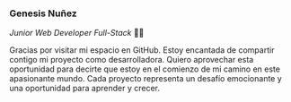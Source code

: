 ### Genesis Nuñez
*Junior Web Developer Full-Stack*
👋😄

Gracias por visitar mi espacio en GitHub. Estoy encantada de compartir contigo mi proyecto como desarrolladora. Quiero aprovechar esta oportunidad para decirte que estoy en el comienzo de mi camino en este apasionante mundo. Cada proyecto representa un desafío emocionante y una oportunidad para aprender y crecer.

<!--
**genesis-nf/genesis-nf** is a ✨ _special_ ✨ repository because its `README.md` (this file) appears on your GitHub profile.

Here are some ideas to get you started:

- 🔭 I’m currently working on ...
- 🌱 I’m currently learning ...
- 👯 I’m looking to collaborate on ...
- 🤔 I’m looking for help with ...
- 💬 Ask me about ...
- 📫 How to reach me: ...
-  Pronouns: ...
-  Fun fact: ...
-->
